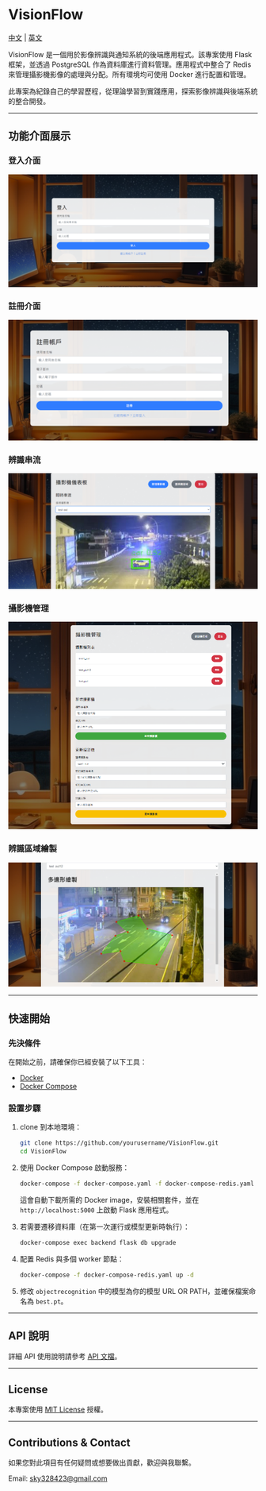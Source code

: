 # VisionFlow

[中文](./README.md) | [英文](./README_en.md)

VisionFlow 是一個用於影像辨識與通知系統的後端應用程式。該專案使用 Flask 框架，並透過 PostgreSQL 作為資料庫進行資料管理。應用程式中整合了 Redis 來管理攝影機影像的處理與分配。所有環境均可使用 Docker 進行配置和管理。

此專案為紀錄自己的學習歷程，從理論學習到實踐應用，探索影像辨識與後端系統的整合開發。

---

## 功能介面展示

### 登入介面
![登入介面](./readme_image/login.PNG)

### 註冊介面
![註冊介面](./readme_image/register.PNG)

### 辨識串流
![辨識串流](./readme_image/stream_interface.PNG)

### 攝影機管理
![攝影機管理](./readme_image/camera_management.PNG)

### 辨識區域繪製
![辨識區域繪製](./readme_image/detection_area.PNG)

---

## 快速開始

### 先決條件

在開始之前，請確保你已經安裝了以下工具：

- [Docker](https://www.docker.com/)
- [Docker Compose](https://docs.docker.com/compose/)

### 設置步驟

1. clone 到本地環境：

    ```bash
    git clone https://github.com/yourusername/VisionFlow.git
    cd VisionFlow
    ```

2. 使用 Docker Compose 啟動服務：

    ```bash
    docker-compose -f docker-compose.yaml -f docker-compose-redis.yaml up -d
    ```

    這會自動下載所需的 Docker image，安裝相關套件，並在 `http://localhost:5000` 上啟動 Flask 應用程式。

3. 若需要遷移資料庫（在第一次運行或模型更新時執行）：

    ```bash
    docker-compose exec backend flask db upgrade
    ```

4. 配置 Redis 與多個 worker 節點：

    ```bash
    docker-compose -f docker-compose-redis.yaml up -d
    ```

5. 修改 `objectrecognition` 中的模型為你的模型 URL OR PATH，並確保檔案命名為 `best.pt`。

---

## API 說明

詳細 API 使用說明請參考 [API 文檔](./API_Doc.md)。

---

## License

本專案使用 [MIT License](LICENSE) 授權。

---

## Contributions & Contact
如果您對此項目有任何疑問或想要做出貢獻，歡迎與我聯繫。

Email: sky328423@gmail.com
